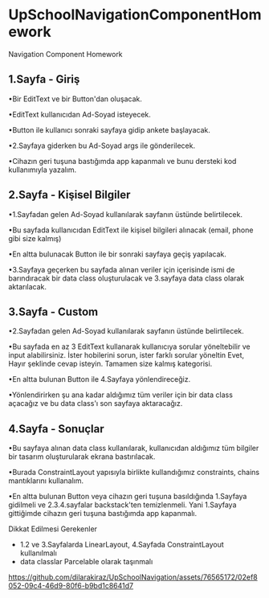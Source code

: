 # UpSchoolNavigationComponentHomework

Navigation Component Homework

## 1.Sayfa - Giriş

•Bir EditText ve bir Button'dan oluşacak.

•EditText kullanıcıdan Ad-Soyad isteyecek.

•Button ile kullanıcı sonraki sayfaya gidip ankete başlayacak.

•2.Sayfaya giderken bu Ad-Soyad args ile gönderilecek.

•Cihazın geri tuşuna bastığımda app kapanmalı ve bunu dersteki kod kullanımıyla yazalım.

## 2.Sayfa - Kişisel Bilgiler

•1.Sayfadan gelen Ad-Soyad kullanılarak sayfanın üstünde belirtilecek.

•Bu sayfada kullanıcıdan EditText ile kişisel bilgileri alınacak (email, phone gibi size kalmış)

•En altta bulunacak Button ile bir sonraki sayfaya geçiş yapılacak.

•3.Sayfaya geçerken bu sayfada alınan veriler için içerisinde ismi de barındıracak bir data class oluşturulacak ve 3.sayfaya data class olarak aktarılacak.

## 3.Sayfa - Custom

•2.Sayfadan gelen Ad-Soyad kullanılarak sayfanın üstünde belirtilecek.

•Bu sayfada en az 3 EditText kullanarak kullanıcıya sorular yöneltebilir ve input alabilirsiniz. İster hobilerini sorun, ister farklı sorular yöneltin Evet, Hayır şeklinde cevap isteyin. Tamamen size kalmış kategorisi.

•En altta bulunan Button ile 4.Sayfaya yönlendireceğiz.

•Yönlendirirken şu ana kadar aldığımız tüm veriler için bir data class açacağız ve bu data class'ı son sayfaya aktaracağız.


## 4.Sayfa - Sonuçlar

•Bu sayfaya alınan data class kullanılarak, kullanıcıdan aldığımız tüm bilgiler bir tasarım oluşturularak ekrana bastırılacak.

•Burada ConstraintLayout yapısıyla birlikte kullandığımız constraints, chains mantıklarını kullanalım.

•En altta bulunan Button veya cihazın geri tuşuna basıldığında 1.Sayfaya gidilmeli ve 2.3.4.sayfalar backstack'ten temizlenmeli. Yani 1.Sayfaya gittiğimde cihazın geri tuşuna bastığımda app kapanmalı.

Dikkat Edilmesi Gerekenler
- 1.2 ve 3.Sayfalarda LinearLayout, 4.Sayfada ConstraintLayout kullanılmalı
- data classlar Parcelable olarak taşınmalı

 https://github.com/dilarakiraz/UpSchoolNavigation/assets/76565172/02ef8052-09c4-46d9-80f6-b9bd1c8641d7

